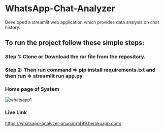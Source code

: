# WhatsApp-Chat-Analyzer
Developed  a streamlit web application  which provides data analysis on chat history.  


## To run the project follow these simple steps:  
### Step 1: Clone or Download the rar file from the repository.
### Step 2: Then run command => pip install requirements.txt and then run => streamlit run app.py



### Home page of System
![whatsapp1](https://user-images.githubusercontent.com/41635465/187894704-9c498f5a-5237-4032-b2a0-96e23229bd8c.png)




### Live Link
https://whatsapp-analyzer-anupam1499.herokuapp.com/
